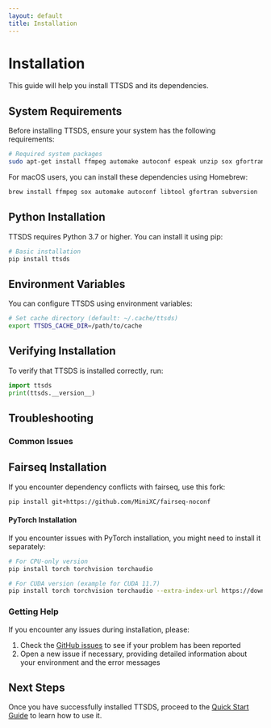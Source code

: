 ```yaml
---
layout: default
title: Installation
---
```


# Installation

This guide will help you install TTSDS and its dependencies.

## System Requirements

Before installing TTSDS, ensure your system has the following requirements:

```bash
# Required system packages
sudo apt-get install ffmpeg automake autoconf espeak unzip sox gfortran subversion libtool
```

For macOS users, you can install these dependencies using Homebrew:

```bash
brew install ffmpeg sox automake autoconf libtool gfortran subversion
```

## Python Installation

TTSDS requires Python 3.7 or higher. You can install it using pip:

```bash
# Basic installation
pip install ttsds
```

## Environment Variables

You can configure TTSDS using environment variables:

```bash
# Set cache directory (default: ~/.cache/ttsds)
export TTSDS_CACHE_DIR=/path/to/cache
```

## Verifying Installation

To verify that TTSDS is installed correctly, run:

```python
import ttsds
print(ttsds.__version__)
```

## Troubleshooting

### Common Issues

## Fairseq Installation

If you encounter dependency conflicts with fairseq, use this fork:

```bash
pip install git+https://github.com/MiniXC/fairseq-noconf
```

#### PyTorch Installation

If you encounter issues with PyTorch installation, you might need to install it separately:

```bash
# For CPU-only version
pip install torch torchvision torchaudio

# For CUDA version (example for CUDA 11.7)
pip install torch torchvision torchaudio --extra-index-url https://download.pytorch.org/whl/cu117
```

### Getting Help

If you encounter any issues during installation, please:

1. Check the [GitHub issues](https://github.com/MiniXC/ttsds/issues) to see if your problem has been reported
2. Open a new issue if necessary, providing detailed information about your environment and the error messages

## Next Steps

Once you have successfully installed TTSDS, proceed to the [Quick Start Guide](quickstart.md) to learn how to use it. 